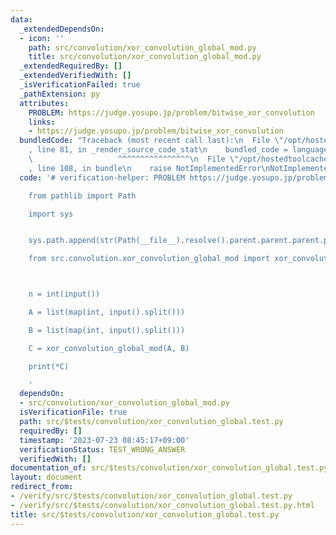 ```yaml
---
data:
  _extendedDependsOn:
  - icon: ''
    path: src/convolution/xor_convolution_global_mod.py
    title: src/convolution/xor_convolution_global_mod.py
  _extendedRequiredBy: []
  _extendedVerifiedWith: []
  _isVerificationFailed: true
  _pathExtension: py
  attributes:
    PROBLEM: https://judge.yosupo.jp/problem/bitwise_xor_convolution
    links:
    - https://judge.yosupo.jp/problem/bitwise_xor_convolution
  bundledCode: "Traceback (most recent call last):\n  File \"/opt/hostedtoolcache/Python/3.11.4/x64/lib/python3.11/site-packages/onlinejudge_verify/documentation/build.py\"\
    , line 81, in _render_source_code_stat\n    bundled_code = language.bundle(\n\
    \                   ^^^^^^^^^^^^^^^^\n  File \"/opt/hostedtoolcache/Python/3.11.4/x64/lib/python3.11/site-packages/onlinejudge_verify/languages/python.py\"\
    , line 108, in bundle\n    raise NotImplementedError\nNotImplementedError\n"
  code: '# verification-helper: PROBLEM https://judge.yosupo.jp/problem/bitwise_xor_convolution

    from pathlib import Path

    import sys


    sys.path.append(str(Path(__file__).resolve().parent.parent.parent.parent))

    from src.convolution.xor_convolution_global_mod import xor_convolution_global_mod



    n = int(input())

    A = list(map(int, input().split()))

    B = list(map(int, input().split()))

    C = xor_convolution_global_mod(A, B)

    print(*C)

    '
  dependsOn:
  - src/convolution/xor_convolution_global_mod.py
  isVerificationFile: true
  path: src/$tests/convolution/xor_convolution_global.test.py
  requiredBy: []
  timestamp: '2023-07-23 08:45:17+09:00'
  verificationStatus: TEST_WRONG_ANSWER
  verifiedWith: []
documentation_of: src/$tests/convolution/xor_convolution_global.test.py
layout: document
redirect_from:
- /verify/src/$tests/convolution/xor_convolution_global.test.py
- /verify/src/$tests/convolution/xor_convolution_global.test.py.html
title: src/$tests/convolution/xor_convolution_global.test.py
---
```

